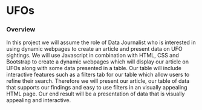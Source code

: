 # UFOs

### Overview 
In this project we will assume the role of Data Journalist who is interested in using dynamic webpages to create an article and present data on UFO sightings. We will use Javascript in combination with HTML, CSS and Bootstrap to create a dynamic webpages which will display our article on UFOs along with some data presented in a table. Our table will include interactive features such as a filters tab for our table which allow users to refine their search. Therefore we will present our article, our table of data that supports our findings and easy to use filters in an visually appealing HTML page. Our end result will be a presentation of data that is visually appealing and interactive. 
